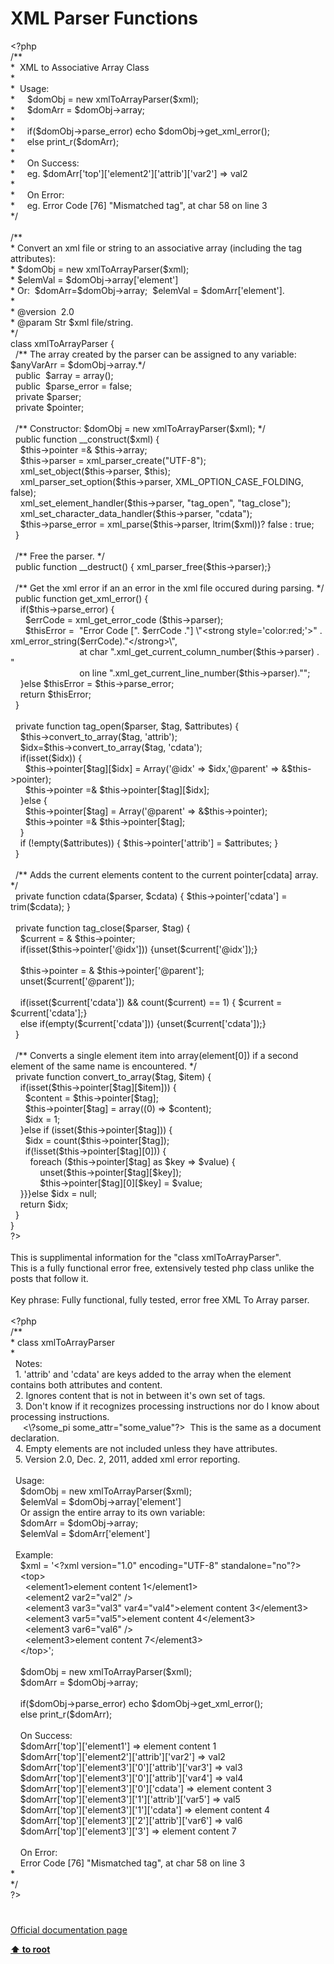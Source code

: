 # XML Parser Functions




<div class="phpcode"><span class="html">
<span class="default">&lt;?php
<br></span><span class="comment">/**
<br> *&#xA0; XML to Associative Array Class
<br> * 
<br> *&#xA0; Usage:
<br> *&#xA0; &#xA0;&#xA0; $domObj = new xmlToArrayParser($xml);
<br> *&#xA0; &#xA0;&#xA0; $domArr = $domObj-&gt;array;
<br> *&#xA0; &#xA0;&#xA0; 
<br> *&#xA0; &#xA0;&#xA0; if($domObj-&gt;parse_error) echo $domObj-&gt;get_xml_error();
<br> *&#xA0; &#xA0;&#xA0; else print_r($domArr);
<br> * 
<br> *&#xA0; &#xA0;&#xA0; On Success: 
<br> *&#xA0; &#xA0;&#xA0; eg. $domArr[&apos;top&apos;][&apos;element2&apos;][&apos;attrib&apos;][&apos;var2&apos;] =&gt; val2
<br> * 
<br> *&#xA0; &#xA0;&#xA0; On Error:
<br> *&#xA0; &#xA0;&#xA0; eg. Error Code [76] &quot;Mismatched tag&quot;, at char 58 on line 3
<br> */
<br>
<br>/**
<br> * Convert an xml file or string to an associative array (including the tag attributes): 
<br> * $domObj = new xmlToArrayParser($xml); 
<br> * $elemVal = $domObj-&gt;array[&apos;element&apos;]
<br> * Or:&#xA0; $domArr=$domObj-&gt;array;&#xA0; $elemVal = $domArr[&apos;element&apos;].
<br> * 
<br> * @version&#xA0; 2.0
<br> * @param Str $xml file/string.
<br> */
<br></span><span class="keyword">class </span><span class="default">xmlToArrayParser </span><span class="keyword">{
<br>&#xA0; </span><span class="comment">/** The array created by the parser can be assigned to any variable: $anyVarArr = $domObj-&gt;array.*/
<br>&#xA0; </span><span class="keyword">public&#xA0; </span><span class="default">$array </span><span class="keyword">= array();
<br>&#xA0; public&#xA0; </span><span class="default">$parse_error </span><span class="keyword">= </span><span class="default">false</span><span class="keyword">;
<br>&#xA0; private </span><span class="default">$parser</span><span class="keyword">;
<br>&#xA0; private </span><span class="default">$pointer</span><span class="keyword">;
<br>&#xA0; 
<br>&#xA0; </span><span class="comment">/** Constructor: $domObj = new xmlToArrayParser($xml); */
<br>&#xA0; </span><span class="keyword">public function </span><span class="default">__construct</span><span class="keyword">(</span><span class="default">$xml</span><span class="keyword">) {
<br>&#xA0; &#xA0; </span><span class="default">$this</span><span class="keyword">-&gt;</span><span class="default">pointer </span><span class="keyword">=&amp; </span><span class="default">$this</span><span class="keyword">-&gt;</span><span class="default">array</span><span class="keyword">;
<br>&#xA0; &#xA0; </span><span class="default">$this</span><span class="keyword">-&gt;</span><span class="default">parser </span><span class="keyword">= </span><span class="default">xml_parser_create</span><span class="keyword">(</span><span class="string">&quot;UTF-8&quot;</span><span class="keyword">);
<br>&#xA0; &#xA0; </span><span class="default">xml_set_object</span><span class="keyword">(</span><span class="default">$this</span><span class="keyword">-&gt;</span><span class="default">parser</span><span class="keyword">, </span><span class="default">$this</span><span class="keyword">);
<br>&#xA0; &#xA0; </span><span class="default">xml_parser_set_option</span><span class="keyword">(</span><span class="default">$this</span><span class="keyword">-&gt;</span><span class="default">parser</span><span class="keyword">, </span><span class="default">XML_OPTION_CASE_FOLDING</span><span class="keyword">, </span><span class="default">false</span><span class="keyword">);
<br>&#xA0; &#xA0; </span><span class="default">xml_set_element_handler</span><span class="keyword">(</span><span class="default">$this</span><span class="keyword">-&gt;</span><span class="default">parser</span><span class="keyword">, </span><span class="string">&quot;tag_open&quot;</span><span class="keyword">, </span><span class="string">&quot;tag_close&quot;</span><span class="keyword">);
<br>&#xA0; &#xA0; </span><span class="default">xml_set_character_data_handler</span><span class="keyword">(</span><span class="default">$this</span><span class="keyword">-&gt;</span><span class="default">parser</span><span class="keyword">, </span><span class="string">&quot;cdata&quot;</span><span class="keyword">); 
<br>&#xA0; &#xA0; </span><span class="default">$this</span><span class="keyword">-&gt;</span><span class="default">parse_error </span><span class="keyword">= </span><span class="default">xml_parse</span><span class="keyword">(</span><span class="default">$this</span><span class="keyword">-&gt;</span><span class="default">parser</span><span class="keyword">, </span><span class="default">ltrim</span><span class="keyword">(</span><span class="default">$xml</span><span class="keyword">))? </span><span class="default">false </span><span class="keyword">: </span><span class="default">true</span><span class="keyword">;
<br>&#xA0; }
<br>&#xA0; 
<br>&#xA0; </span><span class="comment">/** Free the parser. */
<br>&#xA0; </span><span class="keyword">public function </span><span class="default">__destruct</span><span class="keyword">() { </span><span class="default">xml_parser_free</span><span class="keyword">(</span><span class="default">$this</span><span class="keyword">-&gt;</span><span class="default">parser</span><span class="keyword">);}
<br>
<br>&#xA0; </span><span class="comment">/** Get the xml error if an an error in the xml file occured during parsing. */
<br>&#xA0; </span><span class="keyword">public function </span><span class="default">get_xml_error</span><span class="keyword">() {
<br>&#xA0; &#xA0; if(</span><span class="default">$this</span><span class="keyword">-&gt;</span><span class="default">parse_error</span><span class="keyword">) { 
<br>&#xA0; &#xA0; &#xA0; </span><span class="default">$errCode </span><span class="keyword">= </span><span class="default">xml_get_error_code </span><span class="keyword">(</span><span class="default">$this</span><span class="keyword">-&gt;</span><span class="default">parser</span><span class="keyword">);
<br>&#xA0; &#xA0; &#xA0; </span><span class="default">$thisError </span><span class="keyword">=&#xA0; </span><span class="string">&quot;Error Code [&quot;</span><span class="keyword">. </span><span class="default">$errCode </span><span class="keyword">.</span><span class="string">&quot;] \&quot;&lt;strong style=&apos;color:red;&apos;&gt;&quot; </span><span class="keyword">. </span><span class="default">xml_error_string</span><span class="keyword">(</span><span class="default">$errCode</span><span class="keyword">).</span><span class="string">&quot;&lt;/strong&gt;\&quot;, 
<br>&#xA0; &#xA0; &#xA0; &#xA0; &#xA0; &#xA0; &#xA0; &#xA0; &#xA0; &#xA0; &#xA0; &#xA0; &#xA0; &#xA0; at char &quot;</span><span class="keyword">.</span><span class="default">xml_get_current_column_number</span><span class="keyword">(</span><span class="default">$this</span><span class="keyword">-&gt;</span><span class="default">parser</span><span class="keyword">) . </span><span class="string">&quot; 
<br>&#xA0; &#xA0; &#xA0; &#xA0; &#xA0; &#xA0; &#xA0; &#xA0; &#xA0; &#xA0; &#xA0; &#xA0; &#xA0; &#xA0; on line &quot;</span><span class="keyword">.</span><span class="default">xml_get_current_line_number</span><span class="keyword">(</span><span class="default">$this</span><span class="keyword">-&gt;</span><span class="default">parser</span><span class="keyword">).</span><span class="string">&quot;&quot;</span><span class="keyword">;
<br>&#xA0; &#xA0; }else </span><span class="default">$thisError </span><span class="keyword">= </span><span class="default">$this</span><span class="keyword">-&gt;</span><span class="default">parse_error</span><span class="keyword">;
<br>&#xA0; &#xA0; return </span><span class="default">$thisError</span><span class="keyword">;
<br>&#xA0; }
<br>&#xA0; 
<br>&#xA0; private function </span><span class="default">tag_open</span><span class="keyword">(</span><span class="default">$parser</span><span class="keyword">, </span><span class="default">$tag</span><span class="keyword">, </span><span class="default">$attributes</span><span class="keyword">) {
<br>&#xA0; &#xA0; </span><span class="default">$this</span><span class="keyword">-&gt;</span><span class="default">convert_to_array</span><span class="keyword">(</span><span class="default">$tag</span><span class="keyword">, </span><span class="string">&apos;attrib&apos;</span><span class="keyword">);
<br>&#xA0; &#xA0; </span><span class="default">$idx</span><span class="keyword">=</span><span class="default">$this</span><span class="keyword">-&gt;</span><span class="default">convert_to_array</span><span class="keyword">(</span><span class="default">$tag</span><span class="keyword">, </span><span class="string">&apos;cdata&apos;</span><span class="keyword">); 
<br>&#xA0; &#xA0; if(isset(</span><span class="default">$idx</span><span class="keyword">)) { 
<br>&#xA0; &#xA0; &#xA0; </span><span class="default">$this</span><span class="keyword">-&gt;</span><span class="default">pointer</span><span class="keyword">[</span><span class="default">$tag</span><span class="keyword">][</span><span class="default">$idx</span><span class="keyword">] = Array(</span><span class="string">&apos;@idx&apos; </span><span class="keyword">=&gt; </span><span class="default">$idx</span><span class="keyword">,</span><span class="string">&apos;@parent&apos; </span><span class="keyword">=&gt; &amp;</span><span class="default">$this</span><span class="keyword">-&gt;</span><span class="default">pointer</span><span class="keyword">);
<br>&#xA0; &#xA0; &#xA0; </span><span class="default">$this</span><span class="keyword">-&gt;</span><span class="default">pointer </span><span class="keyword">=&amp; </span><span class="default">$this</span><span class="keyword">-&gt;</span><span class="default">pointer</span><span class="keyword">[</span><span class="default">$tag</span><span class="keyword">][</span><span class="default">$idx</span><span class="keyword">];
<br>&#xA0; &#xA0; }else {
<br>&#xA0; &#xA0; &#xA0; </span><span class="default">$this</span><span class="keyword">-&gt;</span><span class="default">pointer</span><span class="keyword">[</span><span class="default">$tag</span><span class="keyword">] = Array(</span><span class="string">&apos;@parent&apos; </span><span class="keyword">=&gt; &amp;</span><span class="default">$this</span><span class="keyword">-&gt;</span><span class="default">pointer</span><span class="keyword">);
<br>&#xA0; &#xA0; &#xA0; </span><span class="default">$this</span><span class="keyword">-&gt;</span><span class="default">pointer </span><span class="keyword">=&amp; </span><span class="default">$this</span><span class="keyword">-&gt;</span><span class="default">pointer</span><span class="keyword">[</span><span class="default">$tag</span><span class="keyword">];
<br>&#xA0; &#xA0; }
<br>&#xA0; &#xA0; if (!empty(</span><span class="default">$attributes</span><span class="keyword">)) { </span><span class="default">$this</span><span class="keyword">-&gt;</span><span class="default">pointer</span><span class="keyword">[</span><span class="string">&apos;attrib&apos;</span><span class="keyword">] = </span><span class="default">$attributes</span><span class="keyword">; }
<br>&#xA0; }
<br>
<br>&#xA0; </span><span class="comment">/** Adds the current elements content to the current pointer[cdata] array. */
<br>&#xA0; </span><span class="keyword">private function </span><span class="default">cdata</span><span class="keyword">(</span><span class="default">$parser</span><span class="keyword">, </span><span class="default">$cdata</span><span class="keyword">) { </span><span class="default">$this</span><span class="keyword">-&gt;</span><span class="default">pointer</span><span class="keyword">[</span><span class="string">&apos;cdata&apos;</span><span class="keyword">] = </span><span class="default">trim</span><span class="keyword">(</span><span class="default">$cdata</span><span class="keyword">); }
<br>
<br>&#xA0; private function </span><span class="default">tag_close</span><span class="keyword">(</span><span class="default">$parser</span><span class="keyword">, </span><span class="default">$tag</span><span class="keyword">) {
<br>&#xA0; &#xA0; </span><span class="default">$current </span><span class="keyword">= &amp; </span><span class="default">$this</span><span class="keyword">-&gt;</span><span class="default">pointer</span><span class="keyword">;
<br>&#xA0; &#xA0; if(isset(</span><span class="default">$this</span><span class="keyword">-&gt;</span><span class="default">pointer</span><span class="keyword">[</span><span class="string">&apos;@idx&apos;</span><span class="keyword">])) {unset(</span><span class="default">$current</span><span class="keyword">[</span><span class="string">&apos;@idx&apos;</span><span class="keyword">]);}
<br>&#xA0; &#xA0; 
<br>&#xA0; &#xA0; </span><span class="default">$this</span><span class="keyword">-&gt;</span><span class="default">pointer </span><span class="keyword">= &amp; </span><span class="default">$this</span><span class="keyword">-&gt;</span><span class="default">pointer</span><span class="keyword">[</span><span class="string">&apos;@parent&apos;</span><span class="keyword">];
<br>&#xA0; &#xA0; unset(</span><span class="default">$current</span><span class="keyword">[</span><span class="string">&apos;@parent&apos;</span><span class="keyword">]);
<br>&#xA0; &#xA0; 
<br>&#xA0; &#xA0; if(isset(</span><span class="default">$current</span><span class="keyword">[</span><span class="string">&apos;cdata&apos;</span><span class="keyword">]) &amp;&amp; </span><span class="default">count</span><span class="keyword">(</span><span class="default">$current</span><span class="keyword">) == </span><span class="default">1</span><span class="keyword">) { </span><span class="default">$current </span><span class="keyword">= </span><span class="default">$current</span><span class="keyword">[</span><span class="string">&apos;cdata&apos;</span><span class="keyword">];}
<br>&#xA0; &#xA0; else if(empty(</span><span class="default">$current</span><span class="keyword">[</span><span class="string">&apos;cdata&apos;</span><span class="keyword">])) {unset(</span><span class="default">$current</span><span class="keyword">[</span><span class="string">&apos;cdata&apos;</span><span class="keyword">]);}
<br>&#xA0; }
<br>&#xA0; 
<br>&#xA0; </span><span class="comment">/** Converts a single element item into array(element[0]) if a second element of the same name is encountered. */
<br>&#xA0; </span><span class="keyword">private function </span><span class="default">convert_to_array</span><span class="keyword">(</span><span class="default">$tag</span><span class="keyword">, </span><span class="default">$item</span><span class="keyword">) { 
<br>&#xA0; &#xA0; if(isset(</span><span class="default">$this</span><span class="keyword">-&gt;</span><span class="default">pointer</span><span class="keyword">[</span><span class="default">$tag</span><span class="keyword">][</span><span class="default">$item</span><span class="keyword">])) { 
<br>&#xA0; &#xA0; &#xA0; </span><span class="default">$content </span><span class="keyword">= </span><span class="default">$this</span><span class="keyword">-&gt;</span><span class="default">pointer</span><span class="keyword">[</span><span class="default">$tag</span><span class="keyword">];
<br>&#xA0; &#xA0; &#xA0; </span><span class="default">$this</span><span class="keyword">-&gt;</span><span class="default">pointer</span><span class="keyword">[</span><span class="default">$tag</span><span class="keyword">] = array((</span><span class="default">0</span><span class="keyword">) =&gt; </span><span class="default">$content</span><span class="keyword">);
<br>&#xA0; &#xA0; &#xA0; </span><span class="default">$idx </span><span class="keyword">= </span><span class="default">1</span><span class="keyword">;
<br>&#xA0; &#xA0; }else if (isset(</span><span class="default">$this</span><span class="keyword">-&gt;</span><span class="default">pointer</span><span class="keyword">[</span><span class="default">$tag</span><span class="keyword">])) { 
<br>&#xA0; &#xA0; &#xA0; </span><span class="default">$idx </span><span class="keyword">= </span><span class="default">count</span><span class="keyword">(</span><span class="default">$this</span><span class="keyword">-&gt;</span><span class="default">pointer</span><span class="keyword">[</span><span class="default">$tag</span><span class="keyword">]); 
<br>&#xA0; &#xA0; &#xA0; if(!isset(</span><span class="default">$this</span><span class="keyword">-&gt;</span><span class="default">pointer</span><span class="keyword">[</span><span class="default">$tag</span><span class="keyword">][</span><span class="default">0</span><span class="keyword">])) { 
<br>&#xA0; &#xA0; &#xA0; &#xA0; foreach (</span><span class="default">$this</span><span class="keyword">-&gt;</span><span class="default">pointer</span><span class="keyword">[</span><span class="default">$tag</span><span class="keyword">] as </span><span class="default">$key </span><span class="keyword">=&gt; </span><span class="default">$value</span><span class="keyword">) {
<br>&#xA0; &#xA0; &#xA0; &#xA0; &#xA0; &#xA0; unset(</span><span class="default">$this</span><span class="keyword">-&gt;</span><span class="default">pointer</span><span class="keyword">[</span><span class="default">$tag</span><span class="keyword">][</span><span class="default">$key</span><span class="keyword">]);
<br>&#xA0; &#xA0; &#xA0; &#xA0; &#xA0; &#xA0; </span><span class="default">$this</span><span class="keyword">-&gt;</span><span class="default">pointer</span><span class="keyword">[</span><span class="default">$tag</span><span class="keyword">][</span><span class="default">0</span><span class="keyword">][</span><span class="default">$key</span><span class="keyword">] = </span><span class="default">$value</span><span class="keyword">;
<br>&#xA0; &#xA0; }}}else </span><span class="default">$idx </span><span class="keyword">= </span><span class="default">null</span><span class="keyword">;
<br>&#xA0; &#xA0; return </span><span class="default">$idx</span><span class="keyword">;
<br>&#xA0; }
<br>}
<br></span><span class="default">?&gt;
<br></span>
<br>This is supplimental information for the &quot;class xmlToArrayParser&quot;.
<br>This is a fully functional error free, extensively tested php class unlike the posts that follow it.
<br>
<br>Key phrase: Fully functional, fully tested, error free XML To Array parser.
<br>
<br><span class="default">&lt;?php
<br></span><span class="comment">/**
<br> * class xmlToArrayParser
<br> * 
<br>&#xA0; Notes: 
<br>&#xA0; 1. &apos;attrib&apos; and &apos;cdata&apos; are keys added to the array when the element contains both attributes and content.
<br>&#xA0; 2. Ignores content that is not in between it&apos;s own set of tags.
<br>&#xA0; 3. Don&apos;t know if it recognizes processing instructions nor do I know about processing instructions.
<br>&#xA0; &#xA0;&#xA0; &lt;\?some_pi some_attr=&quot;some_value&quot;?&gt;&#xA0; This is the same as a document declaration.
<br>&#xA0; 4. Empty elements are not included unless they have attributes.
<br>&#xA0; 5. Version 2.0, Dec. 2, 2011, added xml error reporting.
<br>&#xA0; 
<br>&#xA0; Usage:
<br>&#xA0; &#xA0; $domObj = new xmlToArrayParser($xml);
<br>&#xA0; &#xA0; $elemVal = $domObj-&gt;array[&apos;element&apos;]
<br>&#xA0; &#xA0; Or assign the entire array to its own variable:
<br>&#xA0; &#xA0; $domArr = $domObj-&gt;array;
<br>&#xA0; &#xA0; $elemVal = $domArr[&apos;element&apos;]
<br>&#xA0; 
<br>&#xA0; Example:
<br>&#xA0; &#xA0; $xml = &apos;&lt;?xml version=&quot;1.0&quot; encoding=&quot;UTF-8&quot; standalone=&quot;no&quot;?&gt;
<br>&#xA0; &#xA0; &lt;top&gt;
<br>&#xA0; &#xA0; &#xA0; &lt;element1&gt;element content 1&lt;/element1&gt;
<br>&#xA0; &#xA0; &#xA0; &lt;element2 var2=&quot;val2&quot; /&gt;
<br>&#xA0; &#xA0; &#xA0; &lt;element3 var3=&quot;val3&quot; var4=&quot;val4&quot;&gt;element content 3&lt;/element3&gt; 
<br>&#xA0; &#xA0; &#xA0; &lt;element3 var5=&quot;val5&quot;&gt;element content 4&lt;/element3&gt;
<br>&#xA0; &#xA0; &#xA0; &lt;element3 var6=&quot;val6&quot; /&gt;
<br>&#xA0; &#xA0; &#xA0; &lt;element3&gt;element content 7&lt;/element3&gt;
<br>&#xA0; &#xA0; &lt;/top&gt;&apos;;
<br>&#xA0; &#xA0; 
<br>&#xA0; &#xA0; $domObj = new xmlToArrayParser($xml);
<br>&#xA0; &#xA0; $domArr = $domObj-&gt;array;
<br>&#xA0; &#xA0; 
<br>&#xA0; &#xA0; if($domObj-&gt;parse_error) echo $domObj-&gt;get_xml_error();
<br>&#xA0; &#xA0; else print_r($domArr);
<br>
<br>&#xA0; &#xA0; On Success:
<br>&#xA0; &#xA0; $domArr[&apos;top&apos;][&apos;element1&apos;] =&gt; element content 1
<br>&#xA0; &#xA0; $domArr[&apos;top&apos;][&apos;element2&apos;][&apos;attrib&apos;][&apos;var2&apos;] =&gt; val2
<br>&#xA0; &#xA0; $domArr[&apos;top&apos;][&apos;element3&apos;][&apos;0&apos;][&apos;attrib&apos;][&apos;var3&apos;] =&gt; val3
<br>&#xA0; &#xA0; $domArr[&apos;top&apos;][&apos;element3&apos;][&apos;0&apos;][&apos;attrib&apos;][&apos;var4&apos;] =&gt; val4
<br>&#xA0; &#xA0; $domArr[&apos;top&apos;][&apos;element3&apos;][&apos;0&apos;][&apos;cdata&apos;] =&gt; element content 3
<br>&#xA0; &#xA0; $domArr[&apos;top&apos;][&apos;element3&apos;][&apos;1&apos;][&apos;attrib&apos;][&apos;var5&apos;] =&gt; val5
<br>&#xA0; &#xA0; $domArr[&apos;top&apos;][&apos;element3&apos;][&apos;1&apos;][&apos;cdata&apos;] =&gt; element content 4
<br>&#xA0; &#xA0; $domArr[&apos;top&apos;][&apos;element3&apos;][&apos;2&apos;][&apos;attrib&apos;][&apos;var6&apos;] =&gt; val6
<br>&#xA0; &#xA0; $domArr[&apos;top&apos;][&apos;element3&apos;][&apos;3&apos;] =&gt; element content 7
<br>&#xA0; &#xA0; 
<br>&#xA0; &#xA0; On Error:
<br>&#xA0; &#xA0; Error Code [76] &quot;Mismatched tag&quot;, at char 58 on line 3
<br> *
<br> */
<br></span><span class="default">?&gt;</span>
</span>
</div>
  

#

[Official documentation page](https://www.php.net/manual/en/ref.xml.php)

**[⬆ to root](/)**